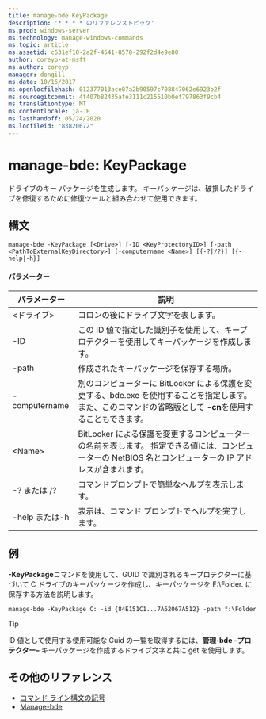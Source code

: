 ```yaml
---
title: manage-bde KeyPackage
description: '* * * * のリファレンストピック'
ms.prod: windows-server
ms.technology: manage-windows-commands
ms.topic: article
ms.assetid: c631ef10-2a2f-4541-8578-292f2d4e9e80
author: coreyp-at-msft
ms.author: coreyp
manager: dongill
ms.date: 10/16/2017
ms.openlocfilehash: 012377013ace07a2b90597c708847062e6923b2f
ms.sourcegitcommit: 4f407b82435afe3111c215510b0ef797863f9cb4
ms.translationtype: MT
ms.contentlocale: ja-JP
ms.lasthandoff: 05/24/2020
ms.locfileid: "83820672"
---
```

# <a name="manage-bde-keypackage"></a>manage-bde: KeyPackage



ドライブのキー パッケージを生成します。 キーパッケージは、破損したドライブを修復するために修復ツールと組み合わせて使用できます。

## <a name="syntax"></a>構文

```
manage-bde -KeyPackage [<Drive>] [-ID <KeyProtectoryID>] [-path <PathToExternalKeyDirectory>] [-computername <Name>] [{-?|/?}] [{-help|-h}]
```

#### <a name="parameters"></a>パラメーター

|パラメーター|説明|
|---------|-----------|
|\<ドライブ>|コロンの後にドライブ文字を表します。|
|-ID|この ID 値で指定した識別子を使用して、キープロテクターを使用してキーパッケージを作成します。|
|-path|作成されたキーパッケージを保存する場所。|
|-computername|別のコンピューターに BitLocker による保護を変更する、bde.exe を使用することを指定します。 また、このコマンドの省略版として **-cn**を使用することもできます。|
|\<Name>|BitLocker による保護を変更するコンピューターの名前を表します。 指定できる値には、コンピューターの NetBIOS 名とコンピューターの IP アドレスが含まれます。|
|-? または /?|コマンドプロンプトで簡単なヘルプを表示します。|
|-help または-h|表示は、コマンド プロンプトでヘルプを完了します。|

## <a name="examples"></a>例

**-KeyPackage**コマンドを使用して、GUID で識別されるキープロテクターに基づいて C ドライブのキーパッケージを作成し、キーパッケージを F:\Folder. に保存する方法を説明します。
```
manage-bde -KeyPackage C: -id {84E151C1...7A62067A512} -path f:\Folder
```

> [!TIP]
> ID 値として使用する使用可能な Guid の一覧を取得するには、**管理-bde –プロテクター–** キーパッケージを作成するドライブ文字と共に get を使用します。

## <a name="additional-references"></a>その他のリファレンス

- [コマンド ライン構文の記号](command-line-syntax-key.md)
-   [Manage-bde](manage-bde.md)